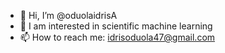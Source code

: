 - 👋 Hi, I’m @oduolaidrisA
- 👀 I am interested in scientific machine learning
- 📫 How to reach me: idrisoduola47@gmail.com

<!---
oduolaidrisA/oduolaidrisA is a ✨ special ✨ repository because its `README.md` (this file) appears on your GitHub profile.
You can click the Preview link to take a look at your changes.
--->

